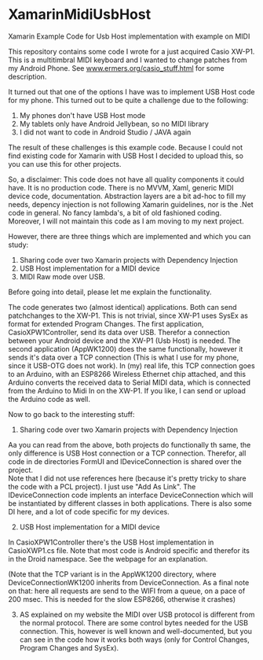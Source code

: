 # XamarinMidiUsbHost
Xamarin Example Code for Usb Host implementation with example on MIDI

This repository contains some code I wrote for a just acquired Casio XW-P1.
This is a multitimbral MIDI keyboard and I wanted to change patches from my Android Phone.
See www.ermers.org/casio_stuff.html for some description.

It turned out that one of the options I have was to implement USB Host code for my phone.
This turned out to be quite a challenge due to the following:
1. My phones don't have USB Host mode
2. My tablets only have Android Jellybean, so no MIDI library
3. I did not want to code in Android Studio / JAVA again

The result of these challenges is this example code. Because I could not find existing code for 
Xamarin with USB Host I decided to upload this, so you can use this for other projects.

So, a disclaimer:
This code does not have all quality components it could have. It is no production code.
There is no MVVM, Xaml, generic MIDI device code, documentation. Abstraction layers are a bit ad-hoc to fill my needs,
depency injection is not following Xamarin guidelines, nor is the .Net code in general. 
No fancy lambda's, a bit of old fashioned coding. Moreover, I will not maintain this code as 
I am moving to my next project.

However, there are three things which are implemented and which you can study:
1. Sharing code over two Xamarin projects with Dependency Injection
2. USB Host implementation for a MIDI device
3. MIDI Raw mode over USB.

Before going into detail, please let me explain the functionality.

The code generates two (almost identical) applications. Both can send patchchanges to the XW-P1.
This is not trivial, since XW-P1 uses SysEx as format for extended Program Changes.
The first application, CasioXPW1Controller, send its data over USB. Therefor a connection between your
Android device and the XW-P1 (Usb Host) is needed.
The second application (AppWK1200) does the same functionally, however it sends it's data over a 
TCP connection (This is what I use for my phone, since it USB-OTG does not work). 
In (my) real life, this TCP connection goes to an Arduino, with an ESP8266 Wireless Ethernet chip attached, 
and this Arduino converts the received data to Serial MIDI data, which is connected from the Arduino to Midi In on the XW-P1.
If you like, I can send or upload the Arduino code as well.

Now to go back to the interesting stuff:

1. Sharing code over two Xamarin projects with Dependency Injection

Aa you can read from the above, both projects do functionally th same, the only difference is USB Host connection or a TCP connection.
Therefor, all code in de directories FormUI and IDeviceConnection is shared over the project.  
Note that I did not use references here (because it's pretty tricky to share the code with a PCL project). I just use "Add As Link".
The IDeviceConnection code implents an interface DeviceConnection which will be instantiated by different classes in both applications.
There is also some DI here, and a lot of code specific for my devices.

2. USB Host implementation for a MIDI device

In CasioXPW1Controller there's the USB Host implementation in CasioXWP1.cs file. Note that most code is 
Android specific and therefor its in the Droid namespace. See the webpage for an explanation.

(Note that the TCP variant is in the AppWK1200 directory, where DeviceConnectionWK1200 inherits from DeviceConnection.
As a final note on that: here all requests are send to the WIFI from a queue, on a pace of 200 msec. This is needed for the slow ESP8266, otherwise it crashes)

3. AS explained on my website the MIDI over USB protocol is different from  the normal protocol. There are some control bytes needed for the USB connection.
This, however is well known and well-documented, but you can see in the code how it works both ways (only for Control Changes, Program Changes and SysEx).

 


 



 
